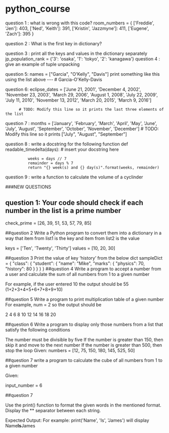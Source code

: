 # python_course


question 1 : what is wrong with this code?
            room_numbers = {
                    ['Freddie', 'Jen']: 403,
                    ['Ned', 'Keith']: 391,
                    ['Kristin', 'Jazzmyne']: 411,
                    ['Eugene', 'Zach']: 395
                }
 
 
question 2 : What is the first key in dictionary?

question 3  : print all the keys and values in the dictionary separately 
              jp_population_rank = {'3': 'osaka', '1': 'tokyo', '2': 'kanagawa'}
question 4 : give an example of tuple unpacking

question 5: names = ["Garcia", "O'Kelly", "Davis"]
            print something like this using the list above --- # Garcia-O'Kelly-Davis

question 6: eclipse_dates = ['June 21, 2001', 'December 4, 2002', 'November 23, 2003',
                 'March 29, 2006', 'August 1, 2008', 'July 22, 2009',
                 'July 11, 2010', 'November 13, 2012', 'March 20, 2015',
                 'March 9, 2016']

          # TODO: Modify this line so it prints the last three elements of the list
 
 question 7 : months = ['January', 'February', 'March', 'April', 'May', 'June', 'July', 'August', 'September', 'October', 'November', 'December']
            # TODO: Modify this line so it prints ["July", "August", "September"]
            
 question 8 : write a docstring for the following function
            def readable_timedelta(days):
              # insert your docstring here
              

              weeks = days // 7
              remainder = days % 7
              return "{} week(s) and {} day(s)".format(weeks, remainder)
 
question  9 : write a function to calculate the volume of a cyclinder



###NEW QUESTIONS
## question 1: Your code should check if each number in the list is a prime number
check_prime = [26, 39, 51, 53, 57, 79, 85]

##question 2
Write a Python program to convert them into a dictionary in a way that item from list1 is the key and item from list2 is the value

keys = ['Ten', 'Twenty', 'Thirty']
values = [10, 20, 30]

##question 3
Print the value of key ‘history’ from the below dict
sampleDict = {
    "class": {
        "student": {
            "name": "Mike",
            "marks": {
                "physics": 70,
                "history": 80
            }
        }
    }
}
##question 4
Write a program to accept a number from a user and calculate the sum of all numbers from 1 to a given number

For example, if the user entered 10 the output should be 55 (1+2+3+4+5+6+7+8+9+10)


##question 5
Write a program to print multiplication table of a given number
For example, num = 2 so the output should be

2
4
6
8
10
12
14
16
18
20

##question 6
Write a program to display only those numbers from a list that satisfy the following conditions

The number must be divisible by five
If the number is greater than 150, then skip it and move to the next number
If the number is greater than 500, then stop the loop
Given:
numbers = [12, 75, 150, 180, 145, 525, 50]

##question 7
write a program to calculate the cube of all numbers from 1 to a given number

Given:

input_number = 6


##question 7

Use the print() function to format the given words in the mentioned format. Display the ** separator between each string.

Expected Output:
For example: print('Name', 'Is', 'James') will display Name**Is**James




